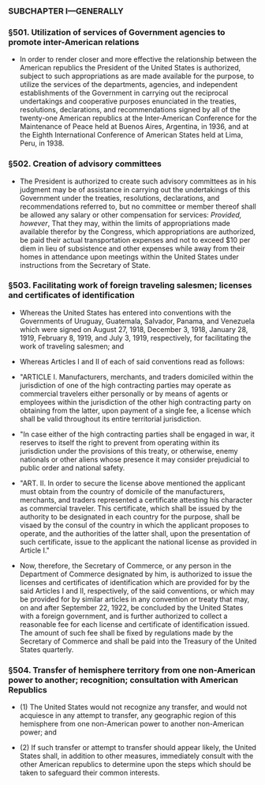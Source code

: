 ### SUBCHAPTER I—GENERALLY

### §501. Utilization of services of Government agencies to promote inter-American relations
* In order to render closer and more effective the relationship between the American republics the President of the United States is authorized, subject to such appropriations as are made available for the purpose, to utilize the services of the departments, agencies, and independent establishments of the Government in carrying out the reciprocal undertakings and cooperative purposes enunciated in the treaties, resolutions, declarations, and recommendations signed by all of the twenty-one American republics at the Inter-American Conference for the Maintenance of Peace held at Buenos Aires, Argentina, in 1936, and at the Eighth International Conference of American States held at Lima, Peru, in 1938.

### §502. Creation of advisory committees
* The President is authorized to create such advisory committees as in his judgment may be of assistance in carrying out the undertakings of this Government under the treaties, resolutions, declarations, and recommendations referred to, but no committee or member thereof shall be allowed any salary or other compensation for services: _Provided, however_, That they may, within the limits of appropriations made available therefor by the Congress, which appropriations are authorized, be paid their actual transportation expenses and not to exceed $10 per diem in lieu of subsistence and other expenses while away from their homes in attendance upon meetings within the United States under instructions from the Secretary of State.

### §503. Facilitating work of foreign traveling salesmen; licenses and certificates of identification
* Whereas the United States has entered into conventions with the Governments of Uruguay, Guatemala, Salvador, Panama, and Venezuela which were signed on August 27, 1918, December 3, 1918, January 28, 1919, February 8, 1919, and July 3, 1919, respectively, for facilitating the work of traveling salesmen; and

* Whereas Articles I and II of each of said conventions read as follows:

* "ARTICLE I. Manufacturers, merchants, and traders domiciled within the jurisdiction of one of the high contracting parties may operate as commercial travelers either personally or by means of agents or employees within the jurisdiction of the other high contracting party on obtaining from the latter, upon payment of a single fee, a license which shall be valid throughout its entire territorial jurisdiction.

* "In case either of the high contracting parties shall be engaged in war, it reserves to itself the right to prevent from operating within its jurisdiction under the provisions of this treaty, or otherwise, enemy nationals or other aliens whose presence it may consider prejudicial to public order and national safety.

* "ART. II. In order to secure the license above mentioned the applicant must obtain from the country of domicile of the manufacturers, merchants, and traders represented a certificate attesting his character as commercial traveler. This certificate, which shall be issued by the authority to be designated in each country for the purpose, shall be visaed by the consul of the country in which the applicant proposes to operate, and the authorities of the latter shall, upon the presentation of such certificate, issue to the applicant the national license as provided in Article I."

* Now, therefore, the Secretary of Commerce, or any person in the Department of Commerce designated by him, is authorized to issue the licenses and certificates of identification which are provided for by the said Articles I and II, respectively, of the said conventions, or which may be provided for by similar articles in any convention or treaty that may, on and after September 22, 1922, be concluded by the United States with a foreign government, and is further authorized to collect a reasonable fee for each license and certificate of identification issued. The amount of such fee shall be fixed by regulations made by the Secretary of Commerce and shall be paid into the Treasury of the United States quarterly.

### §504. Transfer of hemisphere territory from one non-American power to another; recognition; consultation with American Republics
* (1) The United States would not recognize any transfer, and would not acquiesce in any attempt to transfer, any geographic region of this hemisphere from one non-American power to another non-American power; and

* (2) If such transfer or attempt to transfer should appear likely, the United States shall, in addition to other measures, immediately consult with the other American republics to determine upon the steps which should be taken to safeguard their common interests.